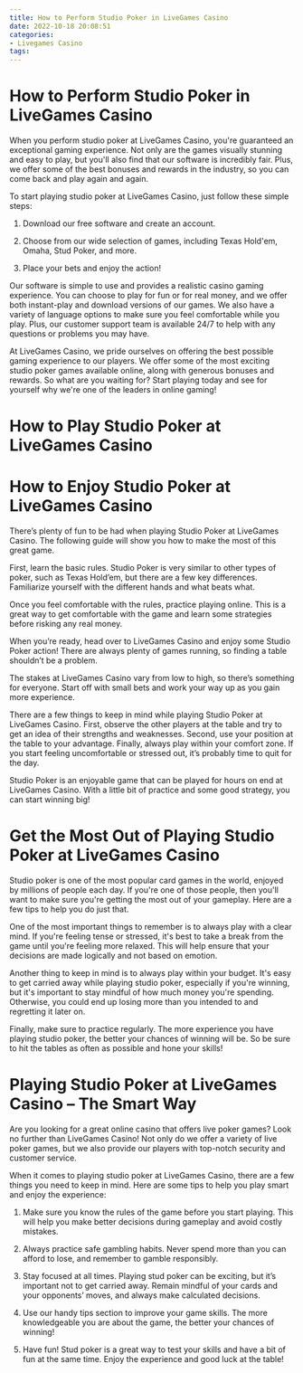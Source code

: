 ```yaml
---
title: How to Perform Studio Poker in LiveGames Casino
date: 2022-10-18 20:08:51
categories:
- Livegames Casino
tags:
---
```



#  How to Perform Studio Poker in LiveGames Casino

When you perform studio poker at LiveGames Casino, you're guaranteed an exceptional gaming experience. Not only are the games visually stunning and easy to play, but you'll also find that our software is incredibly fair. Plus, we offer some of the best bonuses and rewards in the industry, so you can come back and play again and again.

To start playing studio poker at LiveGames Casino, just follow these simple steps:

1. Download our free software and create an account.

2. Choose from our wide selection of games, including Texas Hold'em, Omaha, Stud Poker, and more.

3. Place your bets and enjoy the action!

Our software is simple to use and provides a realistic casino gaming experience. You can choose to play for fun or for real money, and we offer both instant-play and download versions of our games. We also have a variety of language options to make sure you feel comfortable while you play. Plus, our customer support team is available 24/7 to help with any questions or problems you may have.

At LiveGames Casino, we pride ourselves on offering the best possible gaming experience to our players. We offer some of the most exciting studio poker games available online, along with generous bonuses and rewards. So what are you waiting for? Start playing today and see for yourself why we're one of the leaders in online gaming!

#  How to Play Studio Poker at LiveGames Casino


#  How to Enjoy Studio Poker at LiveGames Casino 

There’s plenty of fun to be had when playing Studio Poker at LiveGames Casino. The following guide will show you how to make the most of this great game.

First, learn the basic rules. Studio Poker is very similar to other types of poker, such as Texas Hold’em, but there are a few key differences. Familiarize yourself with the different hands and what beats what.

Once you feel comfortable with the rules, practice playing online. This is a great way to get comfortable with the game and learn some strategies before risking any real money.

When you’re ready, head over to LiveGames Casino and enjoy some Studio Poker action! There are always plenty of games running, so finding a table shouldn’t be a problem.

The stakes at LiveGames Casino vary from low to high, so there’s something for everyone. Start off with small bets and work your way up as you gain more experience.

There are a few things to keep in mind while playing Studio Poker at LiveGames Casino. First, observe the other players at the table and try to get an idea of their strengths and weaknesses. Second, use your position at the table to your advantage. Finally, always play within your comfort zone. If you start feeling uncomfortable or stressed out, it’s probably time to quit for the day.

Studio Poker is an enjoyable game that can be played for hours on end at LiveGames Casino. With a little bit of practice and some good strategy, you can start winning big!

#  Get the Most Out of Playing Studio Poker at LiveGames Casino 

Studio poker is one of the most popular card games in the world, enjoyed by millions of people each day. If you're one of those people, then you'll want to make sure you're getting the most out of your gameplay. Here are a few tips to help you do just that.

One of the most important things to remember is to always play with a clear mind. If you're feeling tense or stressed, it's best to take a break from the game until you're feeling more relaxed. This will help ensure that your decisions are made logically and not based on emotion.

Another thing to keep in mind is to always play within your budget. It's easy to get carried away while playing studio poker, especially if you're winning, but it's important to stay mindful of how much money you're spending. Otherwise, you could end up losing more than you intended to and regretting it later on.

Finally, make sure to practice regularly. The more experience you have playing studio poker, the better your chances of winning will be. So be sure to hit the tables as often as possible and hone your skills!

#  Playing Studio Poker at LiveGames Casino – The Smart Way

Are you looking for a great online casino that offers live poker games? Look no further than LiveGames Casino! Not only do we offer a variety of live poker games, but we also provide our players with top-notch security and customer service.

When it comes to playing studio poker at LiveGames Casino, there are a few things you need to keep in mind. Here are some tips to help you play smart and enjoy the experience:

1. Make sure you know the rules of the game before you start playing. This will help you make better decisions during gameplay and avoid costly mistakes.

2. Always practice safe gambling habits. Never spend more than you can afford to lose, and remember to gamble responsibly.

3. Stay focused at all times. Playing stud poker can be exciting, but it’s important not to get carried away. Remain mindful of your cards and your opponents’ moves, and always make calculated decisions.

4. Use our handy tips section to improve your game skills. The more knowledgeable you are about the game, the better your chances of winning!

5. Have fun! Stud poker is a great way to test your skills and have a bit of fun at the same time. Enjoy the experience and good luck at the table!